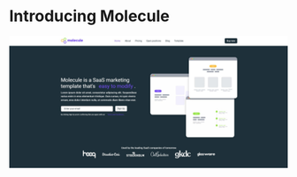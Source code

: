 # Introducing Molecule
<img src="./Img/screenshot.jpg" style="max-width: 100%; margin-left: auto; margin-right: auto;" />

